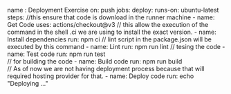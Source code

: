 name : Deployment Exercise
on: push
jobs: 
  deploy:
    runs-on: ubuntu-latest
    steps:
    //this ensure that code is download in the runner machine
      - name: Get Code
        uses: actions/checkout@v3
    // this allow the execution of the command in the shell .ci we are using to install the exact version.
      - name: Install dependencies
        run: npm ci 
    // lint script in the package.json will be executed by this command
      - name: Lint
        run: npm run lint
    // tesing the code
      - name: Test code
        run: npm run test  
    // for building the code
      - name: Build code
        run: npm run build  
    // As of now we are not having deployment process because that will required hosting provider for that.
      - name: Deploy code 
        run: echo "Deploying ..." 

 
 
